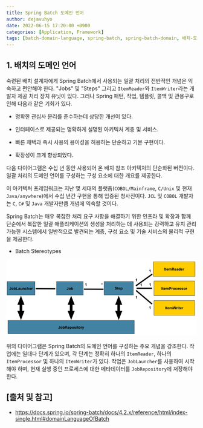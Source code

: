 ```yaml
---
title: Spring Batch 도메인 언어
author: dejavuhyo
date: 2022-06-15 17:20:00 +0900
categories: [Application, Framework]
tags: [batch-domain-language, spring-batch, spring-batch-domain, 배치-도메인-언어, 배치-도메인, 스프링-배치]
---
```


## 1. 배치의 도메인 언어
숙련된 배치 설계자에게 Spring Batch에서 사용되는 일괄 처리의 전반적인 개념은 익숙하고 편안해야 한다. "Jobs" 및 "Steps" 그리고 `ItemReader`와 `ItemWriter`라는 개발자 제공 처리 장치 유닛이 있다. 그러나 Spring 패턴, 작업, 템플릿, 콜백 및 관용구로 인해 다음과 같은 기회가 있다.

* 명확한 관심사 분리를 준수하는데 상당한 개선이 있다.

* 인터페이스로 제공되는 명확하게 설명된 아키텍처 계층 및 서비스.

* 빠른 채택과 즉시 사용의 용이성을 허용하는 단순하고 기본 구현이다.

* 확장성이 크게 향상되었다.

다음 다이어그램은 수십 년 동안 사용되어 온 배치 참조 아키텍처의 단순화된 버전이다. 일괄 처리의 도메인 언어를 구성하는 구성 요소에 대한 개요를 제공한다.

이 아키텍처 프레임워크는 지난 몇 세대의 플랫폼(`COBOL/Mainframe`, `C/Unix` 및 현재 `Java/anywhere`)에서 수십 년간 구현을 통해 입증된 청사진이다. `JCL` 및 `COBOL` 개발자는 `C`, `C#` 및 `Java` 개발자만큼 개념에 익숙할 것이다.

Spring Batch는 매우 복잡한 처리 요구 사항을 해결하기 위한 인프라 및 확장과 함께 단순에서 복잡한 일괄 애플리케이션의 생성을 처리하는 데 사용되는 강력하고 유지 관리 가능한 시스템에서 일반적으로 발견되는 계층, 구성 요소 및 기술 서비스의 물리적 구현을 제공한다.

* Batch Stereotypes

![spring-batch-reference-model](/assets/img/2022-06-15-spring-batch-domain-language/spring-batch-reference-model.png)

위의 다이어그램은 Spring Batch의 도메인 언어를 구성하는 주요 개념을 강조한다. 작업에는 일대다 단계가 있으며, 각 단계는 정확히 하나의 `ItemReader`, 하나의 `ItemProcessor` 및 하나의 `ItemWriter`가 있다. 작업은 `JobLauncher`를 사용하여 시작해야 하며, 현재 실행 중인 프로세스에 대한 메타데이터를 `JobRepository`에 저장해야 한다.

## [출처 및 참고]
* <https://docs.spring.io/spring-batch/docs/4.2.x/reference/html/index-single.html#domainLanguageOfBatch>

